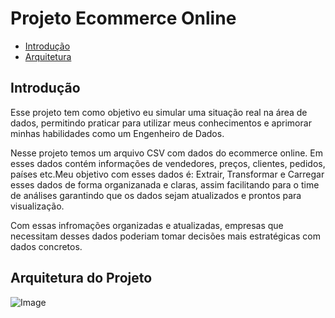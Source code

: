 
# Projeto Ecommerce Online

- [Introdução](#introdução)
- [Arquitetura](#arquitetura-do-projeto)

## Introdução

Esse projeto tem como objetivo eu simular uma situação real na área de dados, permitindo praticar para utilizar meus conhecimentos e aprimorar minhas habilidades como um Engenheiro de Dados.

Nesse projeto temos um arquivo CSV com dados do ecommerce online. Em esses dados contém informações de vendedores, preços, clientes, pedidos, países etc.Meu objetivo com esses dados é: Extrair, Transformar e Carregar esses dados de forma organizanada e claras, assim facilitando para o time de análises garantindo que os dados sejam atualizados e prontos para visualização.

Com essas infromações organizadas e atualizadas, empresas que necessitam desses dados poderiam tomar decisões mais estratégicas com dados concretos.

## Arquitetura do Projeto

![Image](https://github.com/user-attachments/assets/a0487e7a-6d10-44ce-9467-fbe79736b840)